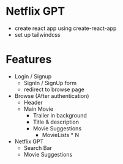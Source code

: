 # Netflix GPT

- create react app using create-react-app
- set up tailwindcss

# Features

- Login / Signup
  - SignIn / SignUp form
  - redirect to browse page
- Browse (After authentication)
  - Header
  - Main Movie
    - Trailer in background
    - Title & description
    - Movie Suggestions
      - MovieLists \* N
- Netflix GPT
  - Search Bar
  - Movie Suggestions
